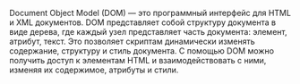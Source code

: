 Document Object Model (DOM) — это программный интерфейс для HTML и XML документов. DOM представляет собой структуру документа в виде дерева, где каждый узел представляет часть документа: элемент, атрибут, текст. Это позволяет скриптам динамически изменять содержание, структуру и стиль документа. С помощью DOM можно получить доступ к элементам HTML и взаимодействовать с ними, изменяя их содержимое, атрибуты и стили.